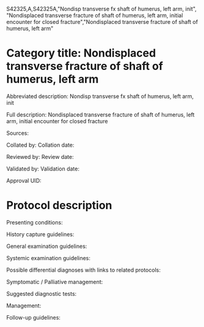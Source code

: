 S42325,A,S42325A,"Nondisp transverse fx shaft of humerus, left arm, init", "Nondisplaced transverse fracture of shaft of humerus, left arm, initial encounter for closed fracture","Nondisplaced transverse fracture of shaft of humerus, left arm"
# Category title: Nondisplaced transverse fracture of shaft of humerus, left arm

Abbreviated description: Nondisp transverse fx shaft of humerus, left arm, init

Full description: Nondisplaced transverse fracture of shaft of humerus, left arm, initial encounter for closed fracture

Sources:

Collated by:
Collation date:

Reviewed by:
Review date:

Validated by:
Validation date:

Approval UID:

# Protocol description

Presenting conditions:

History capture guidelines:

General examination guidelines:

Systemic examination guidelines:

Possible differential diagnoses with links to related protocols:

Symptomatic / Palliative management:

Suggested diagnostic tests:

Management:

Follow-up guidelines:
